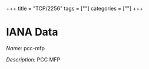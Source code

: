 +++
title = "TCP/2256"
tags = [""]
categories = [""]
+++

# IANA Data

_Name:_ pcc-mfp

_Description:_ PCC MFP

